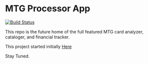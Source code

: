 # MTG Processor App

[![Build Status](https://travis-ci.org/dills122/mtg-processor.svg?branch=master)](https://travis-ci.org/dills122/mtg-processor)

This repo is the future home of the full featured MTG card analyzer, cataloger, and financial tracker.

This project started initially [Here](https://github.com/dills122/MTG-Card-Analyzer)

Stay Tuned.

